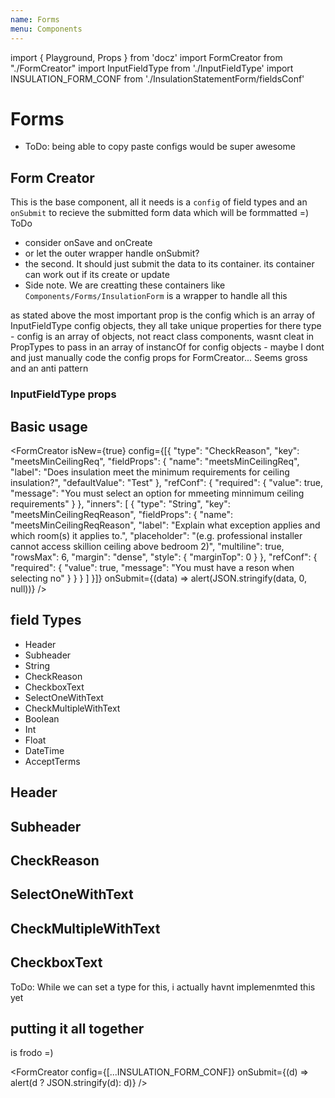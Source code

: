 ```yaml
---
name: Forms
menu: Components
---
```


import { Playground, Props } from 'docz'
import FormCreator from "./FormCreator"
import InputFieldType from './InputFieldType'
import INSULATION_FORM_CONF from './InsulationStatementForm/fieldsConf'

# Forms

- ToDo: being able to copy paste configs would be super awesome

## Form Creator

This is the base component, all it needs is a `config` of field types and an `onSubmit` to recieve the submitted form data which will be formmatted =)
ToDo

- consider onSave and onCreate
- or let the outer wrapper handle onSubmit?
- the second. It should just submit the data to its container. its container can work out if its create or update
- Side note. We are creatting these containers like `Components/Forms/InsulationForm` is a wrapper to handle all this

<Props of={FormCreator} />
as stated above the most important prop is the config which is an array of InputFieldType config objects, 
they all take unique properties for there type
- config is an array of objects, not react class components, wasnt cleat in PropTypes to pass in an array of instancOf for config objects
- maybe I dont and just manually code the config props for FormCreator... Seems gross and an anti pattern

### InputFieldType props

<Props of={InputFieldType} />

## Basic usage

<Playground>

<FormCreator isNew={true} config={[{
"type": "CheckReason",
"key": "meetsMinCeilingReq",
"fieldProps": {
"name": "meetsMinCeilingReq",
"label": "Does insulation meet the minimum requirements for ceiling insulation?",
"defaultValue": "Test"
},
"refConf": {
"required": {
"value": true,
"message": "You must select an option for mmeeting minnimum ceiling requirements"
}
},
"inners": [
{
"type": "String",
"key": "meetsMinCeilingReqReason",
"fieldProps": {
"name": "meetsMinCeilingReqReason",
"label": "Explain what exception applies and which room(s) it applies to.",
"placeholder": "(e.g. professional installer cannot access skillion ceiling above bedroom 2)",
"multiline": true,
"rowsMax": 6,
"margin": "dense",
"style": {
"marginTop": 0
}
},
"refConf": {
"required": {
"value": true,
"message": "You must have a reson when selecting no"
}
}
}
]
}]} onSubmit={(data) => alert(JSON.stringify(data, 0, null))} />

</Playground>

## field Types

- Header
- Subheader
- String
- CheckReason
- CheckboxText
- SelectOneWithText
- CheckMultipleWithText
- Boolean
- Int
- Float
- DateTime
- AcceptTerms

## Header

<Playground >
  <InputFieldType config={{
    type: 'Header',
    fieldProps: {
      label: 'INSULATION STATEMENT FORM',
    },
  }} />
</Playground>

## Subheader

<Playground >
  <InputFieldType config={{
    type: 'Subheader',
    fieldProps: {
      label:
        'Landlords must complete the insulation statement for a property before it can go on the market',
    },
  }} />
</Playground>

## CheckReason

<Playground >
  <InputFieldType config={{
  "type": "CheckReason",
  "key": "meetsMinCeilingReq",
  "fieldProps": {
    "name": "meetsMinCeilingReq",
    "label": "Does insulation meet the minimum requirements for ceiling insulation?",
    "defaultValue": "Test"
  },
  "refConf": {
    "required": {
      "value": true,
      "message": "You must select an option for mmeeting minnimum ceiling requirements"
    }
  },
  "inners": [
    {
      "type": "String",
      "key": "meetsMinCeilingReqReason",
      "fieldProps": {
        "name": "meetsMinCeilingReqReason",
        "label": "Explain what exception applies and which room(s) it applies to.",
        "placeholder": "(e.g. professional installer cannot access skillion ceiling above bedroom 2)",
        "multiline": true,
        "rowsMax": 6,
        "margin": "dense",
        "style": {
          "marginTop": 0
        }
      },
      "refConf": {
        "required": {
          "value": true,
          "message": "You must have a reson when selecting no"
        }
      }
    }
  ]
}} />
</Playground>

## SelectOneWithText

<Playground >
  <InputFieldType config={{
    type: 'SelectOneWithText',
    key: 'ceilingCoverage',
    fieldProps: {
      name: 'ceilingCoverage',
      label: 'Location/Coverage?',
      options: [
        {
          name: 'COMPLETE',
          label: 'Complete (all rooms)',
        },
        {
          name: 'PARTIAL',
          label: 'Partial (specify areas not insulated)',
        },
        {
          name: 'NONE',
          label: 'None',
        },
        {
          name: 'UNKNOWN',
          label:
            'I don’t know as ceiling space is not accessible in the following areas (specify)',
        },
      ],
    },
    refConf: {
      required: {
        value: true,
        message: 'Ceiling Coverage must be specified',
      },
    },
    inners: [
      {
        type: 'String',
        key: 'ceilingCoverageReason',
        showOn: {
          key: 'ceilingCoverage',
          values: ['PARTIAL', 'UNKNOWN'],
        },
        fieldProps: {
          name: 'ceilingCoverageReason',
          label: '(specify):',
          placeholder: '',
          multiline: true,
          rowsMax: 6,
          margin: 'dense',
          style: {
            marginTop: 0,
          },
        },
        refConf: {
          required: {
            value: true,
            message:
              'Please provide details for your ceiling coverage location choice',
          },
        },
      },
    ],
  }} />
</Playground>

## CheckMultipleWithText

<Playground >
  <InputFieldType config={{
    type: 'CheckMultipleWithText',
    key: 'ceilingConditions',
    fieldProps: {
      name: 'ceilingConditions',
      label: 'Condition',
      options: [
        {
          name: 'REASONABLE',
          label: 'Insulation is in at least a reasonable condition',
        },
        {
          name: 'NOT_REASONABLE',
          label: 'Insulation not in a reasonable condition',
        },
        {
          name: 'NO_GAPS',
          label:
            'Insulation has no gaps other than clearances where required (e.g. around older style downlights and chimney flues)',
        },
        {
          name: 'NOT_ACCESSIBLE',
          label: 'Ceiling space is not accessible',
        },
      ],
    },
    refConf: {
      required: {
        value: true,
        message: 'Celiling type must have at least one option checked',
      },
    },
    inners: [
      {
        type: 'String',
        key: 'ceilingConditionReason',
        showOn: {
          key: 'ceilingTypes',
          values: ['NOT_REASONABLE'],
        },
        fieldProps: {
          name: 'ceilingConditionReason',
          label: '(specify):',
          placeholder: '',
          multiline: true,
          rowsMax: 6,
          margin: 'dense',
          style: {
            marginTop: 0,
          },
        },
        refConf: {
          required: {
            value: true,
            message:
              'You must explain why ceiling insualtion is not in a resoanable condition',
          },
        },
      },
    ],
  }} />
</Playground>

## CheckboxText

ToDo: While we can set a type for this, i actually havnt implemenmted this yet

## putting it all together

is frodo =)

<Playground>

<FormCreator
config={[...INSULATION_FORM_CONF]}
onSubmit={(d) => alert(d ? JSON.stringify(d): d)}
/>

</Playground>
